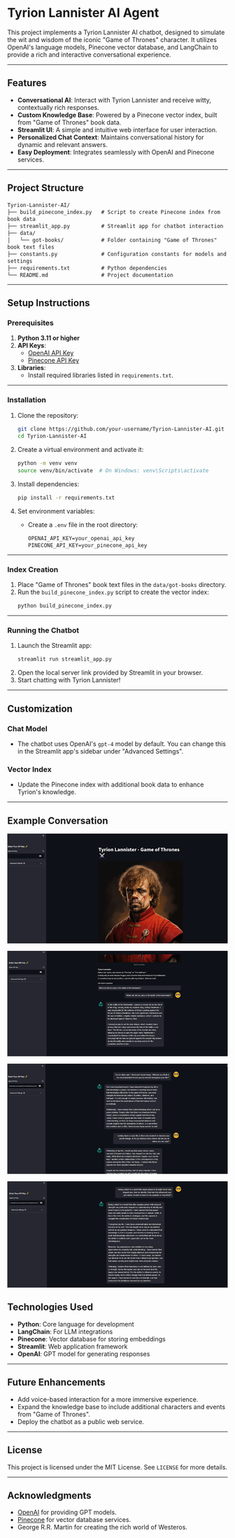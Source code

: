 # Tyrion Lannister AI Agent

This project implements a Tyrion Lannister AI chatbot, designed to simulate the wit and wisdom of the iconic "Game of Thrones" character. It utilizes OpenAI's language models, Pinecone vector database, and LangChain to provide a rich and interactive conversational experience.

---

## Features

- **Conversational AI**: Interact with Tyrion Lannister and receive witty, contextually rich responses.
- **Custom Knowledge Base**: Powered by a Pinecone vector index, built from "Game of Thrones" book data.
- **Streamlit UI**: A simple and intuitive web interface for user interaction.
- **Personalized Chat Context**: Maintains conversational history for dynamic and relevant answers.
- **Easy Deployment**: Integrates seamlessly with OpenAI and Pinecone services.

---

## Project Structure

```
Tyrion-Lannister-AI/
├── build_pinecone_index.py   # Script to create Pinecone index from book data
├── streamlit_app.py          # Streamlit app for chatbot interaction
├── data/
│   └── got-books/            # Folder containing "Game of Thrones" book text files
├── constants.py              # Configuration constants for models and settings
├── requirements.txt          # Python dependencies
└── README.md                 # Project documentation
```

---

## Setup Instructions

### Prerequisites

1. **Python 3.11 or higher**
2. **API Keys**:
   - [OpenAI API Key](https://openai.com/)
   - [Pinecone API Key](https://www.pinecone.io/)
3. **Libraries**:
   - Install required libraries listed in `requirements.txt`.

---

### Installation

1. Clone the repository:
    ```bash
    git clone https://github.com/your-username/Tyrion-Lannister-AI.git
    cd Tyrion-Lannister-AI
    ```

2. Create a virtual environment and activate it:
    ```bash
    python -m venv venv
    source venv/bin/activate  # On Windows: venv\Scripts\activate
    ```

3. Install dependencies:
    ```bash
    pip install -r requirements.txt
    ```

4. Set environment variables:
    - Create a `.env` file in the root directory:
      ```
      OPENAI_API_KEY=your_openai_api_key
      PINECONE_API_KEY=your_pinecone_api_key
      ```

---

### Index Creation

1. Place "Game of Thrones" book text files in the `data/got-books` directory.
2. Run the `build_pinecone_index.py` script to create the vector index:
    ```bash
    python build_pinecone_index.py
    ```

---

### Running the Chatbot

1. Launch the Streamlit app:
    ```bash
    streamlit run streamlit_app.py
    ```
2. Open the local server link provided by Streamlit in your browser.
3. Start chatting with Tyrion Lannister!

---

## Customization

### Chat Model
- The chatbot uses OpenAI's `gpt-4` model by default. You can change this in the Streamlit app's sidebar under "Advanced Settings".

### Vector Index
- Update the Pinecone index with additional book data to enhance Tyrion's knowledge.

---

## Example Conversation

![alt text](image.png)

![alt text](image-1.png)

![alt text](image-2.png)

![alt text](image-3.png)

## Technologies Used

- **Python**: Core language for development
- **LangChain**: For LLM integrations
- **Pinecone**: Vector database for storing embeddings
- **Streamlit**: Web application framework
- **OpenAI**: GPT model for generating responses

---

## Future Enhancements

- Add voice-based interaction for a more immersive experience.
- Expand the knowledge base to include additional characters and events from "Game of Thrones".
- Deploy the chatbot as a public web service.

---

## License

This project is licensed under the MIT License. See `LICENSE` for more details.

---

## Acknowledgments

- [OpenAI](https://openai.com/) for providing GPT models.
- [Pinecone](https://www.pinecone.io/) for vector database services.
- George R.R. Martin for creating the rich world of Westeros.

